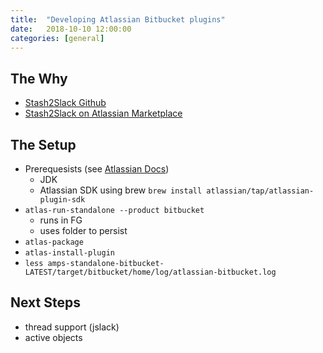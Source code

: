 ```yaml
---
title:  "Developing Atlassian Bitbucket plugins"
date:   2018-10-10 12:00:00
categories: [general]
---
```


## The Why

* [Stash2Slack Github](https://github.com/pragbits/stash2slack)
* [Stash2Slack on Atlassian Marketplace](https://marketplace.atlassian.com/apps/1213042/slack-notifications-plugin)

## The Setup

* Prerequesists (see [Atlassian Docs](https://developer.atlassian.com/server/framework/atlassian-sdk/set-up-the-atlassian-plugin-sdk-and-build-a-project/))
    * JDK
    * Atlassian SDK using brew `brew install atlassian/tap/atlassian-plugin-sdk`
* `atlas-run-standalone --product bitbucket`
    * runs in FG
    * uses folder to persist
* `atlas-package`
* `atlas-install-plugin`
* `less amps-standalone-bitbucket-LATEST/target/bitbucket/home/log/atlassian-bitbucket.log`

## Next Steps

* thread support (jslack)
* active objects
